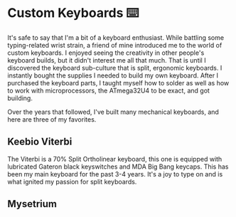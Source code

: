 # Custom Keyboards ⌨️
It's safe to say that I'm a bit of a keyboard enthusiast. 
While battling some typing-related wrist strain, a friend of mine introduced me to the world of custom keyboards.
I enjoyed seeing the creativity in other people's keyboard builds, but it didn't interest me all that much.
That is until I discovered the keyboard sub-culture that is split, ergonomic keyboards. 
I instantly bought the supplies I needed to build my own keyboard.
After I purchased the keyboard parts, I taught myself how to solder as well as how to work with microprocessors, the ATmega32U4 to be exact, and got building.

Over the years that followed, I've built many mechanical keyboards, and here are three of my favorites.

## Keebio Viterbi
The Viterbi is a 70% Split Ortholinear keyboard, 
this one is equipped with lubricated Gateron black keyswitches and MDA Big Bang keycaps.
This has been my main keyboard for the past 3-4 years. 
It's a joy to type on and is what ignited my passion for split keyboards.

## Mysetrium

